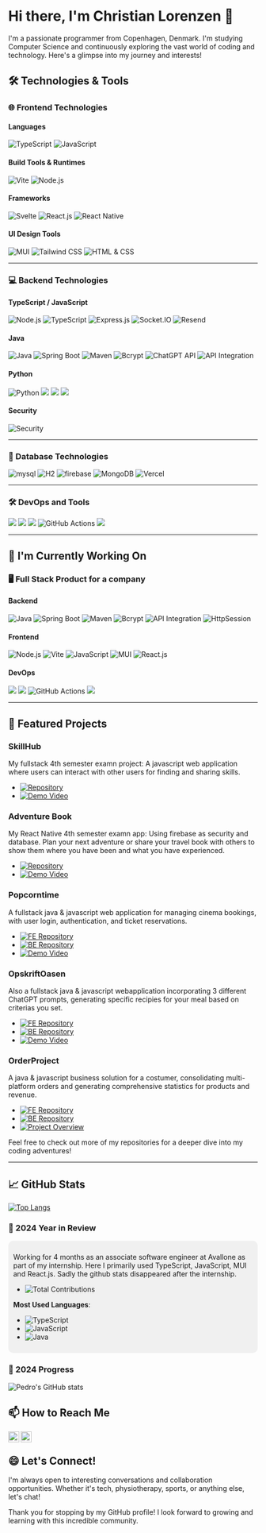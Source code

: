 # Hi there, I'm Christian Lorenzen 👋

I'm a passionate programmer from Copenhagen, Denmark. I'm studying Computer Science and continuously exploring the vast world of coding and technology. Here's a glimpse into my journey and interests!

## 🛠️ Technologies & Tools

### 🌐 Frontend Technologies

#### Languages
![TypeScript](https://img.shields.io/badge/TypeScript-blue?style=for-the-badge&logo=typescript&logoColor=white)
![JavaScript](https://img.shields.io/badge/JavaScript-yellow?style=for-the-badge&logo=javascript&logoColor=black)

#### Build Tools & Runtimes
![Vite](https://img.shields.io/badge/Vite-646CFF?style=for-the-badge&logo=vite&logoColor=white)
![Node.js](https://img.shields.io/badge/Node.js-339933?style=for-the-badge&logo=node.js&logoColor=white)

#### Frameworks
![Svelte](https://img.shields.io/badge/Svelte-FF3E00?style=for-the-badge&logo=svelte&logoColor=white)
![React.js](https://img.shields.io/badge/React.js-20232A?style=for-the-badge&logo=react&logoColor=61DAFB)
![React Native](https://img.shields.io/badge/React%20Native-20232A?style=for-the-badge&logo=react&logoColor=61DAFB)

#### UI Design Tools
![MUI](https://img.shields.io/badge/MUI-blue?style=for-the-badge&logo=mui&logoColor=white)
![Tailwind CSS](https://img.shields.io/badge/Tailwind%20CSS-38B2AC?style=for-the-badge&logo=tailwind-css&logoColor=white)
![HTML & CSS](https://img.shields.io/badge/HTML%20%2F%20CSS-E34F26?style=for-the-badge&logo=html5&logoColor=white)

---

### 💻 Backend Technologies

#### TypeScript / JavaScript
![Node.js](https://img.shields.io/badge/Node.js-339933?style=for-the-badge&logo=node.js&logoColor=white)
![TypeScript](https://img.shields.io/badge/TypeScript-blue?style=for-the-badge&logo=typescript&logoColor=white)
![Express.js](https://img.shields.io/badge/Express.js-yellow?style=for-the-badge&logo=express)
![Socket.IO](https://img.shields.io/badge/Socket.IO-black?style=for-the-badge&logo=socketdotio)
![Resend](https://img.shields.io/badge/Resend-red?style=for-the-badge&logo=resend)

#### Java
![Java](https://img.shields.io/badge/Java-green?style=for-the-badge&logo=java)
![Spring Boot](https://img.shields.io/badge/Spring%20Boot-green?style=for-the-badge&logo=springboot)
![Maven](https://img.shields.io/badge/Maven-C71A36?style=for-the-badge&logo=apache-maven&logoColor=white)
![Bcrypt](https://img.shields.io/badge/Bcrypt-purple?style=for-the-badge)
![ChatGPT API](https://img.shields.io/badge/OpenAI-ChatGPT%20API-lightblue?style=for-the-badge&logo=openai)
![API Integration](https://img.shields.io/badge/API-Integrations-lightgreen?style=for-the-badge&logo=api)

#### Python
![Python](https://img.shields.io/badge/Python-3776AB?style=for-the-badge&logo=python&logoColor=white)
![](https://img.shields.io/badge/SQLite-07405E?style=for-the-badge&logo=sqlite)
![](https://img.shields.io/badge/Subprocess-3776AB?style=for-the-badge&logo=python&logoColor=white)
![](https://img.shields.io/badge/Ollama-3776AB?style=for-the-badge&logo=python&logoColor=white)

#### Security
![Security](https://img.shields.io/badge/RateLimiter%20/%20Bcrypt%20/%20XSS%20/%20Sanitization-red?style=for-the-badge&logo=shield&logoColor=white)

---

### 💾 Database Technologies
![mysql](https://img.shields.io/badge/MySQL-blue?style=for-the-badge&logo=mysql)
![H2](https://img.shields.io/badge/H2-blue?style=for-the-badge)
![firebase](https://img.shields.io/badge/firebase-blue?style=for-the-badge&logo=firebase)
![MongoDB](https://img.shields.io/badge/MongoDB-green?style=for-the-badge&logo=mongodb&logoColor=white)
![Vercel](https://img.shields.io/badge/Vercel-black?style=for-the-badge&logo=vercel)

---

### 🛠️ DevOps and Tools
![](https://img.shields.io/badge/Azure-blue?style=for-the-badge&logo=microsoftazure)
![](https://img.shields.io/badge/Docker-blue?style=for-the-badge&logo=docker)
![](https://img.shields.io/badge/GitHub-black?style=for-the-badge&logo=github)
![GitHub Actions](https://img.shields.io/badge/GitHub%20Actions-2088FF?style=for-the-badge&logo=githubactions&logoColor=white)
![](https://img.shields.io/badge/Project_Management-Jira/Shortcut-blue?style=for-the-badge&logo=jira)

---

## 🌱 I'm Currently Working On

### 🖥️ Full Stack Product for a company 
#### Backend
![Java](https://img.shields.io/badge/Language-Java-green?style=for-the-badge&logo=java)
![Spring Boot](https://img.shields.io/badge/Framework-Spring%20Boot-green?style=for-the-badge&logo=springboot)
![Maven](https://img.shields.io/badge/Build%20Tool-Maven-C71A36?style=for-the-badge&logo=apache-maven&logoColor=white)
![Bcrypt](https://img.shields.io/badge/Encryption-Bcrypt-purple?style=for-the-badge)
![API Integration](https://img.shields.io/badge/API_Integration-Mouser-lightgreen?style=for-the-badge&logo=mouser&logoColor=white)
![HttpSession](https://img.shields.io/badge/Session-Jakarta%20Servlet%20HttpSession-orange?style=for-the-badge&logo=java&logoColor=white)

#### Frontend
![Node.js](https://img.shields.io/badge/Runtime-Node.js-339933?style=for-the-badge&logo=node.js&logoColor=white)
![Vite](https://img.shields.io/badge/Build%20Tool-Vite-646CFF?style=for-the-badge&logo=vite&logoColor=white)
![JavaScript](https://img.shields.io/badge/Language-JavaScript-yellow?style=for-the-badge&logo=javascript&logoColor=black)
![MUI](https://img.shields.io/badge/UI-MUI-blue?style=for-the-badge&logo=mui&logoColor=white)
![React.js](https://img.shields.io/badge/Framework-React.js-20232A?style=for-the-badge&logo=react&logoColor=61DAFB)

#### DevOps
![](https://img.shields.io/badge/Cloud-Azure:%20VM%20&%20MySQL%20DB%20&%20Static%20Web%20App-blue?style=for-the-badge&logo=microsoftazure)
![](https://img.shields.io/badge/Version_Control-GitHub-black?style=for-the-badge&logo=github)
![GitHub Actions](https://img.shields.io/badge/CI%2FCD-GitHub%20Actions-2088FF?style=for-the-badge&logo=githubactions&logoColor=white)
![](https://img.shields.io/badge/Project_Management-Jira/Shortcut-blue?style=for-the-badge&logo=jira)

---

## 🚀 Featured Projects

### SkillHub
My fullstack 4th semester examn project: A javascript web application where users can interact with other users for finding and sharing skills.
- [![Repository](https://img.shields.io/badge/Repository-blue?style=flat-square&logo=github)](https://github.com/PedroLorenzen/NodeJS/tree/main/eksamensprojekt/SkillHub)
- [![Demo Video](https://img.shields.io/badge/Demo-Video-red?style=flat-square&logo=youtube)](https://youtu.be/aSVjHFs6QiY)

### Adventure Book
My React Native 4th semester examn app: Using firebase as security and database. Plan your next adventure or share your travel book with others to show them where you have been and what you have experienced.
- [![Repository](https://img.shields.io/badge/Repository-blue?style=flat-square&logo=github)](https://github.com/PedroLorenzen/AppReactNative/tree/main/AdventureBook)
- [![Demo Video](https://img.shields.io/badge/Demo-Video-red?style=flat-square&logo=youtube)](https://youtu.be/8Cmbv6tx5Zg)

### Popcorntime
A fullstack java & javascript web application for managing cinema bookings, with user login, authentication, and ticket reservations.  
- [![FE Repository](https://img.shields.io/badge/Frontend-Repo-blue?style=flat-square&logo=github)](https://github.com/ProjektGruppe23/FE-PopcornTime)
- [![BE Repository](https://img.shields.io/badge/Backend-Repo-blue?style=flat-square&logo=github)](https://github.com/ProjektGruppe23/BE-PopcornTime)
- [![Demo Video](https://img.shields.io/badge/Demo-Video-red?style=flat-square&logo=youtube)](https://youtu.be/Usj8HNdK8kU)

### OpskriftOasen
Also a fullstack java & javascript webapplication incorporating 3 different ChatGPT prompts, generating specific recipies for your meal based on criterias you set.
- [![FE Repository](https://img.shields.io/badge/Frontend-Repo-blue?style=flat-square&logo=github)](https://github.com/ProjektGruppe23/FE-OpskriftOasen)
- [![BE Repository](https://img.shields.io/badge/Backend-Repo-blue?style=flat-square&logo=github)](https://github.com/ProjektGruppe23/BE-OpskriftOasen)
- [![Demo Video](https://img.shields.io/badge/Demo-Video-red?style=flat-square&logo=youtube)](https://youtu.be/KxUWM-JMhu4)

### OrderProject
A java & javascript business solution for a costumer, consolidating multi-platform orders and generating comprehensive statistics for products and revenue.
- [![FE Repository](https://img.shields.io/badge/Frontend-Repo-blue?style=flat-square&logo=github)](https://github.com/ProjektGruppe23/OrderProject-FE)
- [![BE Repository](https://img.shields.io/badge/Backend-Repo-blue?style=flat-square&logo=github)](https://github.com/ProjektGruppe23/OrderProject-BE)
- [![Project Overview](https://img.shields.io/badge/Project-Overview-green?style=flat-square&logo=adobeacrobatreader)](https://github.com/ProjektGruppe23/OrderProject-FE/blob/main/Project-view.pdf)


Feel free to check out more of my repositories for a deeper dive into my coding adventures!

---

## 📈 GitHub Stats

[![Top Langs](https://github-readme-stats.vercel.app/api/top-langs/?username=PedroLorenzen&layout=compact)](https://github.com/PedroLorenzen)

### 🎉 2024 Year in Review
<div style="padding: 10px; background-color: #f0f0f0; border-radius: 10px;">

Working for 4 months as an associate software engineer at Avallone as part of my internship.
Here I primarily used TypeScript, JavaScript, MUI and React.js. Sadly the github stats disappeared after the internship.

- <img src="https://img.shields.io/badge/Total%20Contributions-500%2B%20commits-blue?style=flat-square" alt="Total Contributions" />

**Most Used Languages**:
- ![TypeScript](https://img.shields.io/badge/TypeScript-blue?style=for-the-badge&logo=typescript&logoColor=white)
- ![JavaScript](https://img.shields.io/badge/-JavaScript-F7DF1E?style=flat-square&logo=javascript&logoColor=black)
- ![Java](https://img.shields.io/badge/-Java-007396?style=flat-square&logo=java&logoColor=white)

</div>

### 🎉 2024 Progress

![Pedro's GitHub stats](https://github-readme-stats.vercel.app/api?username=PedroLorenzen&show_icons=true&theme=radical)

## 📫 How to Reach Me

<a href="mailto:christianplorenzen@outlook.com">
  <img align="left" alt="By Email" width="22px" src="https://cdn-icons-png.flaticon.com/512/732/732200.png" />
</a>
<a href="https://www.linkedin.com/in/christian-pedro-fernandez-lorenzen-296151238/">
  <img align="left" alt="By LinkedIn" width="22px" src="https://cdn-icons-png.flaticon.com/512/174/174857.png" />
</a>
<br /> 

## 😄 Let's Connect!
I'm always open to interesting conversations and collaboration opportunities. Whether it's tech, physiotherapy, sports, or anything else, let's chat!

Thank you for stopping by my GitHub profile! I look forward to growing and learning with this incredible community.
